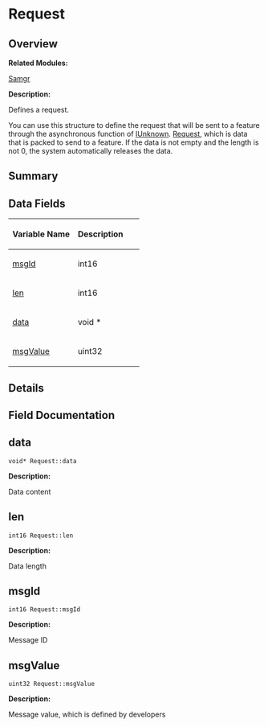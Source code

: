 # Request<a name="ZH-CN_TOPIC_0000001055195068"></a>

## **Overview**<a name="section1195241627191901"></a>

**Related Modules:**

[Samgr](Samgr.md)

**Description:**

Defines a request. 

You can use this structure to define the request that will be sent to a feature through the asynchronous function of  [IUnknown](IUnknown.md).  [Request](Request.md), which is data that is packed to send to a feature. If the data is not empty and the length is not 0, the system automatically releases the data. 

## **Summary**<a name="section1338895616191901"></a>

## Data Fields<a name="pub-attribs"></a>

<a name="table2045070367191901"></a>
<table><thead align="left"><tr id="row606956699191901"><th class="cellrowborder" valign="top" width="50%" id="mcps1.1.3.1.1"><p id="p443258536191901"><a name="p443258536191901"></a><a name="p443258536191901"></a>Variable Name</p>
</th>
<th class="cellrowborder" valign="top" width="50%" id="mcps1.1.3.1.2"><p id="p24841288191901"><a name="p24841288191901"></a><a name="p24841288191901"></a>Description</p>
</th>
</tr>
</thead>
<tbody><tr id="row1070774659191901"><td class="cellrowborder" valign="top" width="50%" headers="mcps1.1.3.1.1 "><p id="p957282410191901"><a name="p957282410191901"></a><a name="p957282410191901"></a><a href="Request.md#a3449d55dccf5271f417df1450bac652e">msgId</a></p>
</td>
<td class="cellrowborder" valign="top" width="50%" headers="mcps1.1.3.1.2 "><p id="p1759527002191901"><a name="p1759527002191901"></a><a name="p1759527002191901"></a>int16&nbsp;</p>
</td>
</tr>
<tr id="row1742682225191901"><td class="cellrowborder" valign="top" width="50%" headers="mcps1.1.3.1.1 "><p id="p838968708191901"><a name="p838968708191901"></a><a name="p838968708191901"></a><a href="Request.md#a4fd475107279d3cc090d7a383719ab3d">len</a></p>
</td>
<td class="cellrowborder" valign="top" width="50%" headers="mcps1.1.3.1.2 "><p id="p2052881918191901"><a name="p2052881918191901"></a><a name="p2052881918191901"></a>int16&nbsp;</p>
</td>
</tr>
<tr id="row1904136455191901"><td class="cellrowborder" valign="top" width="50%" headers="mcps1.1.3.1.1 "><p id="p1531158573191901"><a name="p1531158573191901"></a><a name="p1531158573191901"></a><a href="Request.md#a04b0cc187654cc20a1d036917bcad878">data</a></p>
</td>
<td class="cellrowborder" valign="top" width="50%" headers="mcps1.1.3.1.2 "><p id="p757258586191901"><a name="p757258586191901"></a><a name="p757258586191901"></a>void *&nbsp;</p>
</td>
</tr>
<tr id="row574708317191901"><td class="cellrowborder" valign="top" width="50%" headers="mcps1.1.3.1.1 "><p id="p1083926258191901"><a name="p1083926258191901"></a><a name="p1083926258191901"></a><a href="Request.md#ae26e2e2c6d456140217167550372a5bd">msgValue</a></p>
</td>
<td class="cellrowborder" valign="top" width="50%" headers="mcps1.1.3.1.2 "><p id="p357420516191901"><a name="p357420516191901"></a><a name="p357420516191901"></a>uint32&nbsp;</p>
</td>
</tr>
</tbody>
</table>

## **Details**<a name="section1687280086191901"></a>

## **Field Documentation**<a name="section174245105191901"></a>

## data<a name="a04b0cc187654cc20a1d036917bcad878"></a>

```
void* Request::data
```

 **Description:**

Data content 

## len<a name="a4fd475107279d3cc090d7a383719ab3d"></a>

```
int16 Request::len
```

 **Description:**

Data length 

## msgId<a name="a3449d55dccf5271f417df1450bac652e"></a>

```
int16 Request::msgId
```

 **Description:**

Message ID 

## msgValue<a name="ae26e2e2c6d456140217167550372a5bd"></a>

```
uint32 Request::msgValue
```

 **Description:**

Message value, which is defined by developers 

